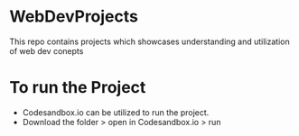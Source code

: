 # WebDevProjects
This repo contains projects which showcases understanding and utilization of web dev conepts

# To run the Project 
- Codesandbox.io can be utilized to run the project.
- Download the folder > open in Codesandbox.io > run
